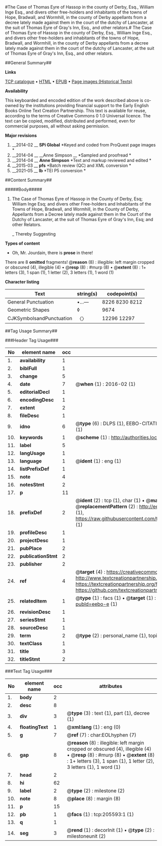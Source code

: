 #The Case of Thomas Eyre of Hassop in the county of Derby, Esq., William Inge Esq., and divers other free-holders and inhabitants of the towns of Hope, Bradwall, and Wormhill, in the county of Derby appellants from a decree lately made against them in the court of the dutchy of Lancaster, at the suit of Thomas Eyre of Gray's Inn, Esq., and other relators.#
The Case of Thomas Eyre of Hassop in the county of Derby, Esq., William Inge Esq., and divers other free-holders and inhabitants of the towns of Hope, Bradwall, and Wormhill, in the county of Derby appellants from a decree lately made against them in the court of the dutchy of Lancaster, at the suit of Thomas Eyre of Gray's Inn, Esq., and other relators.

##General Summary##

**Links**

[TCP catalogue](http://www.ota.ox.ac.uk/tcp/)  • 
[HTML](http://tei.it.ox.ac.uk/tcp/Texts-HTML/free/B18/B18729.html)  • 
[EPUB](http://tei.it.ox.ac.uk/tcp/Texts-EPUB/free/B18/B18729.epub) • 
[Page images (Historical Texts)](https://historicaltexts.jisc.ac.uk/eebo-19718676e)

**Availability**

This keyboarded and encoded edition of the work described above is co-owned by the
    institutions providing financial support to the Early English Books Online Text Creation
    Partnership. This text is available for reuse, according to the terms of  Creative Commons 0 1.0 Universal
    licence. The text can be copied, modified, distributed and performed, even for commercial
    purposes, all without asking permission.

**Major revisions**

1. __2014-02 __ __SPi Global__ *Keyed and coded from ProQuest page images *
1. __2014-04 __ __Anne Simpson __ *Sampled and proofread *
1. __2014-04 __ __Anne Simpson__ *Text and markup reviewed and edited *
1. __2015-03 __ __pfs__ *Batch review (QC) and XML conversion *
1. __2021-05 __ __lb__ *TEI P5 conversion *

##Content Summary##

#####Body#####

1. The Case of Thomas Eyre of Hassop in the County of Derby, Esq; William Inge Esq; and divers other Free-holders and Inhabitants of the Towns of Hope, Bradwall, and Wormhill, in the County of Derby, Appellants from a Decree lately made against them in the Court of the Dutchy of Lancaster, at the suit of Thomas Eyre of Gray's Inn, Esq; and other Relators.

    _ Thereby Suggesting

**Types of content**

  * Oh, Mr. Jourdain, there is **prose** in there!

There are 8 **omitted** fragments! 
 @__reason__ (8) : illegible: left margin cropped or obscured (4), illegible (4)  •  @__resp__ (8) : #murp (8)  •  @__extent__ (8) : 1+ letters (3), 1 span (1), 1 letter (2), 3 letters (1), 1 word (1)

**Character listing**


|Text|string(s)|codepoint(s)|
|---|---|---|
|General Punctuation|•…—|8226 8230 8212|
|Geometric Shapes|◊|9674|
|CJKSymbolsandPunctuation|〈〉|12296 12297|

##Tag Usage Summary##

###Header Tag Usage###

|No|element name|occ|attributes|
|---|---|---|---|
|1.|__availability__|1||
|2.|__biblFull__|1||
|3.|__change__|5||
|4.|__date__|7| @__when__ (1) : 2016-02 (1)|
|5.|__editorialDecl__|1||
|6.|__encodingDesc__|1||
|7.|__extent__|2||
|8.|__fileDesc__|1||
|9.|__idno__|6| @__type__ (6) : DLPS (1), EEBO-CITATION (1), VID (1), EEBO-PROQUEST (1), STC (1), OCLC (1)|
|10.|__keywords__|1| @__scheme__ (1) : http://authorities.loc.gov/ (1)|
|11.|__label__|5||
|12.|__langUsage__|1||
|13.|__language__|1| @__ident__ (1) : eng (1)|
|14.|__listPrefixDef__|1||
|15.|__note__|4||
|16.|__notesStmt__|2||
|17.|__p__|11||
|18.|__prefixDef__|2| @__ident__ (2) : tcp (1), char (1)  •  @__matchPattern__ (2) : ([0-9\-]+):([0-9IVX]+) (1), (.+) (1)  •  @__replacementPattern__ (2) : http://eebo.chadwyck.com/downloadtiff?vid=$1&page=$2 (1), https://raw.githubusercontent.com/textcreationpartnership/Texts/master/tcpchars.xml#$1 (1)|
|19.|__profileDesc__|1||
|20.|__projectDesc__|1||
|21.|__pubPlace__|2||
|22.|__publicationStmt__|2||
|23.|__publisher__|2||
|24.|__ref__|4| @__target__ (4) : https://creativecommons.org/publicdomain/zero/1.0/ (1), http://www.textcreationpartnership.org/docs/. (1), https://textcreationpartnership.org/faq/#faq05 (1), https://github.com/textcreationpartnership (1)|
|25.|__relatedItem__|1| @__type__ (1) : facs (1)  •  @__target__ (1) : https://data.historicaltexts.jisc.ac.uk/view?pubId=eebo-e (1)|
|26.|__revisionDesc__|1||
|27.|__seriesStmt__|1||
|28.|__sourceDesc__|1||
|29.|__term__|2| @__type__ (2) : personal_name (1), topical_term (1)|
|30.|__textClass__|1||
|31.|__title__|3||
|32.|__titleStmt__|2||


###Text Tag Usage###

|No|element name|occ|attributes|
|---|---|---|---|
|1.|__body__|2||
|2.|__desc__|8||
|3.|__div__|3| @__type__ (3) : text (1), part (1), decree (1)|
|4.|__floatingText__|1| @__xml:lang__ (1) : eng (0)|
|5.|__g__|7| @__ref__ (7) : char:EOLhyphen (7)|
|6.|__gap__|8| @__reason__ (8) : illegible: left margin cropped or obscured (4), illegible (4)  •  @__resp__ (8) : #murp (8)  •  @__extent__ (8) : 1+ letters (3), 1 span (1), 1 letter (2), 3 letters (1), 1 word (1)|
|7.|__head__|2||
|8.|__hi__|62||
|9.|__label__|2| @__type__ (2) : milestone (2)|
|10.|__note__|8| @__place__ (8) : margin (8)|
|11.|__p__|15||
|12.|__pb__|1| @__facs__ (1) : tcp:205593:1 (1)|
|13.|__q__|1||
|14.|__seg__|3| @__rend__ (1) : decorInit (1)  •  @__type__ (2) : milestoneunit (2)|
